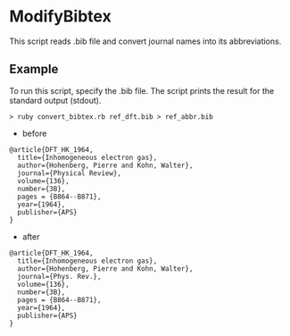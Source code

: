 # ModifyBibtex

This script reads .bib file and convert journal names into its abbreviations.

## Example 

To run this script, specify the .bib file.
The script prints the result for the standard output (stdout).

```
> ruby convert_bibtex.rb ref_dft.bib > ref_abbr.bib
```

* before

```
@article{DFT_HK_1964,
  title={Inhomogeneous electron gas},
  author={Hohenberg, Pierre and Kohn, Walter},
  journal={Physical Review},
  volume={136},
  number={3B},
  pages = {B864--B871},
  year={1964},
  publisher={APS}
}
```

* after

```
@article{DFT_HK_1964,
  title={Inhomogeneous electron gas},
  author={Hohenberg, Pierre and Kohn, Walter},
  journal={Phys. Rev.},
  volume={136},
  number={3B},
  pages = {B864--B871},
  year={1964},
  publisher={APS}
}
```
